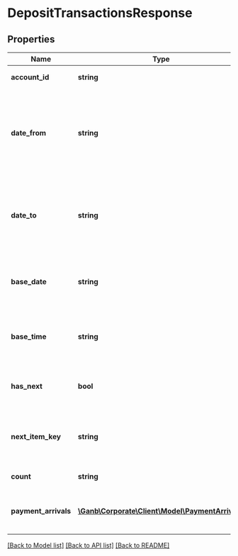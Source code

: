 # DepositTransactionsResponse

## Properties
Name | Type | Description | Notes
------------ | ------------- | ------------- | -------------
**account_id** | **string** | 口座ID 半角英数字 口座を識別するID | 
**date_from** | **string** | 対象期間From 半角文字 YYYY-MM-DD形式 リクエストに対象期間From、Toが設定されていない場合当日日付が設定されます | 
**date_to** | **string** | 対象期間To 半角文字 YYYY-MM-DD形式 リクエストに対象期間From、Toが設定されていない場合当日日付が設定されます | 
**base_date** | **string** | 基準日 半角文字 YYYY-MM-DD形式 振込入金明細を照会した基準日を示します | 
**base_time** | **string** | 基準時刻 HH:MM:SS+09:00形式 振込入金明細を照会した基準時刻を示します | 
**has_next** | **bool** | 次明細フラグ ・true&#x3D;次明細あり ・false&#x3D;次明細なし | 
**next_item_key** | **string** | 次明細キー 半角数字 次明細フラグがfalseの場合は項目自体を設定しません | [optional] 
**count** | **string** | 明細取得件数 半角数字 | 
**payment_arrivals** | [**\Ganb\Corporate\Client\Model\PaymentArrival[]**](PaymentArrival.md) | 振込入金明細情報 該当する情報が無い場合は、空のリストを返却します | [optional] 

[[Back to Model list]](../README.md#documentation-for-models) [[Back to API list]](../README.md#documentation-for-api-endpoints) [[Back to README]](../README.md)



